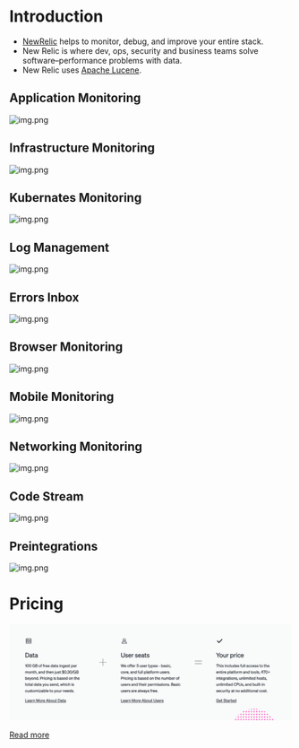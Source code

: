 # Introduction
- [NewRelic](https://newrelic.com/) helps to monitor, debug, and improve your entire stack.
- New Relic is where dev, ops, security and business teams solve software–performance problems with data.
- New Relic uses [Apache Lucene](../3_DatabaseComponents/Search-DBs/Readme.md).

## Application Monitoring
![img.png](https://newrelic.com/sites/default/files/styles/1200w/public/2022-04/Homepage-capabilities-APM-April2022.jpg?itok=dpx3Xo8o)

## Infrastructure Monitoring
![img.png](https://newrelic.com/sites/default/files/styles/1200w/public/2022-04/Homepage-capabilities-Infra-April2022.jpg?itok=0QebxqdW)

## Kubernates Monitoring
![img.png](https://newrelic.com/sites/default/files/styles/1200w/public/2022-04/Homepage-capabilities-k8s-April2022.jpg?itok=lESoKyPD)

## Log Management
![img.png](https://newrelic.com/sites/default/files/styles/1200w/public/2022-04/Homepage-capabilities-logs-April2022.jpg?itok=GTT0FanV)

## Errors Inbox
![img.png](https://newrelic.com/sites/default/files/styles/1200w/public/2022-04/Homepage-capabilities-errortracking-April2022.jpg?itok=YUsiYYnz)

## Browser Monitoring
![img.png](https://newrelic.com/sites/default/files/styles/1200w/public/2022-04/Homepage-capabilities-Browser-April2022.jpg?itok=K7axRt-j)

## Mobile Monitoring
![img.png](https://newrelic.com/sites/default/files/styles/1200w/public/2022-05/Homepage-capabilities-mobile-April2022.jpg?itok=-_o6Ay_y)

## Networking Monitoring
![img.png](https://newrelic.com/sites/default/files/styles/1200w/public/2022-04/Homepage-capabilities-network-April2022.jpg?itok=D01TiGNN)

## Code Stream
![img.png](https://newrelic.com/sites/default/files/styles/1200w/public/2022-04/Homepage-capabilities-Codestream-April2022.jpg?itok=kGc9N4U4)

## Preintegrations
![img.png](https://newrelic.com/themes/custom/erno/assets/images/layout/section/integrations_logocardpattern.svg)

# Pricing

![img.png](assests/newrelic_img.png)

[Read more](https://newrelic.com/pricing)
